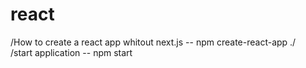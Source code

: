 # react
/How to create a react app whitout next.js 
 -- npm create-react-app ./  
/start application 
 -- npm start 
